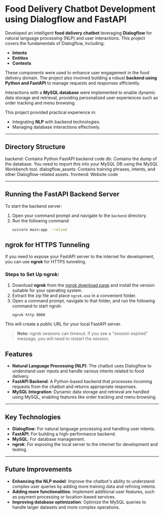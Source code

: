 # Food Delivery Chatbot Development using Dialogflow and FastAPI

Developed an intelligent **food delivery chatbot** leveraging **Dialogflow** for natural language processing (NLP) and user interactions. This project covers the fundamentals of Dialogflow, including:

- **Intents**
- **Entities**
- **Contexts**

These components were used to enhance user engagement in the food delivery domain. The project also involved building a robust **backend using Python and FastAPI** to manage requests and responses efficiently.

Interactions with a **MySQL database** were implemented to enable dynamic data storage and retrieval, providing personalized user experiences such as order tracking and menu browsing.

This project provided practical experience in:
- Integrating **NLP** with backend technologies.
- Managing database interactions effectively.

---

## Directory Structure
backend: Contains Python FastAPI backend code
db: Contains the dump of the database. You need to import this into your MySQL DB using the MySQL Workbench tool.
dialogflow_assets: Contains training phrases, intents, and other Dialogflow-related assets.
frontend: Website code

---

## Running the FastAPI Backend Server

To start the backend server:

1. Open your command prompt and navigate to the `backend` directory.
2. Run the following command:
   ```bash
   uvicorn main:app --reload
## ngrok for HTTPS Tunneling

If you need to expose your FastAPI server to the internet for development, you can use **ngrok** for HTTPS tunneling.

### Steps to Set Up ngrok:

1. Download **ngrok** from the [ngrok download page](https://ngrok.com/download) and install the version suitable for your operating system.
2. Extract the zip file and place `ngrok.exe` in a convenient folder.
3. Open a command prompt, navigate to that folder, and run the following command to start ngrok:
   ```bash
   ngrok http 8000
This will create a public URL for your local FastAPI server.
> **Note:** ngrok sessions can timeout. If you see a "session expired" message, you will need to restart the session.

## Features

- **Natural Language Processing (NLP)**: The chatbot uses Dialogflow to understand user inputs and handle various intents related to food delivery.
- **FastAPI Backend**: A Python-based backend that processes incoming requests from the chatbot and returns appropriate responses.
- **MySQL Integration**: Dynamic data storage and retrieval are handled using MySQL, enabling features like order tracking and menu browsing.

---

## Key Technologies

- **Dialogflow**: For natural language processing and handling user intents.
- **FastAPI**: For building a high-performance backend.
- **MySQL**: For database management.
- **ngrok**: For exposing the local server to the internet for development and testing.

---

## Future Improvements

- **Enhancing the NLP model**: Improve the chatbot's ability to understand complex user queries by adding more training data and refining intents.
- **Adding more functionalities**: Implement additional user features, such as payment processing or location-based services.
- **Improving database optimization**: Optimize the MySQL queries to handle larger datasets and more complex operations.
